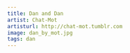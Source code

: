 ```yaml
---
title: Dan and Dan
artist: Chat-Mot
artisturl: http://chat-mot.tumblr.com
image: dan_by_mot.jpg
tags: dan
---
```

